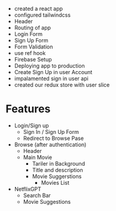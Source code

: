 


- created a react app
- configured tailwindcss
- Header
- Routing of app
- Login Form
- Sign Up Form
- Form Validation
- use ref hook
- Firebase Setup
- Deploying app to production
- Create Sign Up in user Account
- impalamented sign in user api 
- created our redux store with user slice


<!-- etflixgpt-c9e92 -->

# Features 
- Login/Sign up
    - Sign In / Sign Up Form
    - Redirect to Browse Pase
- Browse (after authentication)
    - Header 
    - Main Movie
        - Tariler in Background
        - Title and description
        - Movie Suggerstions
            - Movies List
- NetflixGPT
    - Search Bar
    - Movie Suggestions